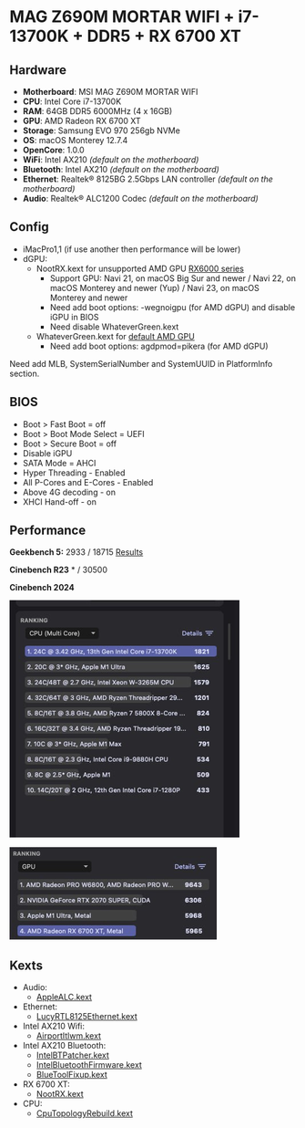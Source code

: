 # MAG Z690M MORTAR WIFI + i7-13700K + DDR5 + RX 6700 XT

## Hardware

- **Motherboard**: MSI MAG Z690M MORTAR WIFI
- **CPU**: Intel Core i7-13700K
- **RAM**: 64GB DDR5 6000MHz (4 x 16GB)
- **GPU**: AMD Radeon RX 6700 XT
- **Storage**: Samsung EVO 970 256gb NVMe
- **OS**: macOS Monterey 12.7.4
- **OpenCore**: 1.0.0
- **WiFi**: Intel AX210 _(default on the motherboard)_
- **Bluetooth**: Intel AX210 _(default on the motherboard)_
- **Ethernet**: Realtek® 8125BG 2.5Gbps LAN controller _(default on the motherboard)_
- **Audio**: Realtek® ALC1200 Codec _(default on the motherboard)_

## Config

- iMacPro1,1 (if use another then performance will be lower)
- dGPU:
  - NootRX.kext for unsupported AMD GPU [RX6000 series](https://en.wikipedia.org/wiki/Radeon_RX_6000_series) 
    - Support GPU: Navi 21, on macOS Big Sur and newer / Navi 22, on macOS Monterey and newer (Yup) / Navi 23, on macOS Monterey and newer
    - Need add boot options: -wegnoigpu (for AMD dGPU) and disable iGPU in BIOS
    - Need disable WhateverGreen.kext
  - WhateverGreen.kext for [default AMD GPU](https://dortania.github.io/GPU-Buyers-Guide/modern-gpus/amd-gpu.html)
    - Need add boot options: agdpmod=pikera (for AMD dGPU)

Need add MLB, SystemSerialNumber and SystemUUID in PlatformInfo section.

## BIOS

- Boot > Fast Boot = off
- Boot > Boot Mode Select = UEFI
- Boot > Secure Boot = off
- Disable iGPU
- SATA Mode = AHCI
- Hyper Threading - Enabled
- All P-Cores and E-Cores - Enabled
- Above 4G decoding - on
- XHCI Hand-off - on

## Performance

**Geekbench 5:** 2933 / 18715 [Results](https://browser.geekbench.com/v6/cpu/5473034)

**Cinebench R23** * / 30500

**Cinebench 2024**

![Multi-Core](https://github.com/FlexIDK/EFI-Z690/blob/master/_/cinebench_mc.jpg)

![RX 6700 XT](https://github.com/FlexIDK/EFI-Z690/blob/master/_/cinebench_rx6700.jpg)

## Kexts

- Audio:
  - [AppleALC.kext](EFI%2FOC%2FKexts%2FAppleALC.kext)
- Ethernet:
  - [LucyRTL8125Ethernet.kext](EFI%2FOC%2FKexts%2FLucyRTL8125Ethernet.kext)
- Intel AX210 Wifi:
  - [AirportItlwm.kext](EFI%2FOC%2FKexts%2FAirportItlwm.kext)
- Intel AX210 Bluetooth:
  - [IntelBTPatcher.kext](EFI%2FOC%2FKexts%2FIntelBTPatcher.kext)
  - [IntelBluetoothFirmware.kext](EFI%2FOC%2FKexts%2FIntelBluetoothFirmware.kext)
  - [BlueToolFixup.kext](EFI%2FOC%2FKexts%2FBlueToolFixup.kext)
- RX 6700 XT:
  - [NootRX.kext](EFI%2FOC%2FKexts%2FNootRX.kext)
- CPU:
  - [CpuTopologyRebuild.kext](EFI%2FOC%2FKexts%2FCpuTopologyRebuild.kext)
